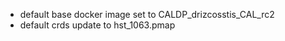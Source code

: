 - default base docker image set to CALDP_drizcosstis_CAL_rc2
- default crds update to hst_1063.pmap
